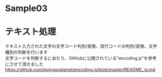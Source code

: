 # Sample03

# テキスト処理<br>
テキスト入力された文字の文字コード判別/変換、改行コードの判別/変換、文字種別の判断を行います<br>
文字コードを判断するにあたり、GitHubに公開されている"encoding.js"を参考にさせて頂きました<br>
https://github.com/polygonplanet/encoding.js/blob/master/README_ja.md
